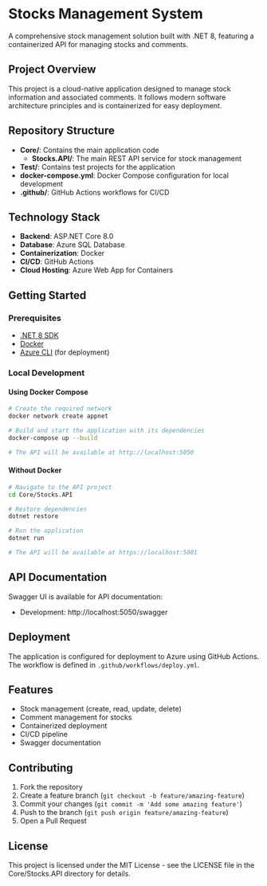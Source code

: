 # Stocks Management System

A comprehensive stock management solution built with .NET 8, featuring a containerized API for managing stocks and comments.

## Project Overview

This project is a cloud-native application designed to manage stock information and associated comments. It follows modern software architecture principles and is containerized for easy deployment.

## Repository Structure

- **Core/**: Contains the main application code
  - **Stocks.API/**: The main REST API service for stock management
- **Test/**: Contains test projects for the application
- **docker-compose.yml**: Docker Compose configuration for local development
- **.github/**: GitHub Actions workflows for CI/CD

## Technology Stack

- **Backend**: ASP.NET Core 8.0
- **Database**: Azure SQL Database
- **Containerization**: Docker
- **CI/CD**: GitHub Actions
- **Cloud Hosting**: Azure Web App for Containers

## Getting Started

### Prerequisites

- [.NET 8 SDK](https://dotnet.microsoft.com/download/dotnet/8.0)
- [Docker](https://www.docker.com/products/docker-desktop)
- [Azure CLI](https://docs.microsoft.com/en-us/cli/azure/install-azure-cli) (for deployment)

### Local Development

#### Using Docker Compose

```bash
# Create the required network
docker network create appnet

# Build and start the application with its dependencies
docker-compose up --build

# The API will be available at http://localhost:5050
```

#### Without Docker

```bash
# Navigate to the API project
cd Core/Stocks.API

# Restore dependencies
dotnet restore

# Run the application
dotnet run

# The API will be available at https://localhost:5001
```

## API Documentation

Swagger UI is available for API documentation:

- Development: http://localhost:5050/swagger

## Deployment

The application is configured for deployment to Azure using GitHub Actions. The workflow is defined in `.github/workflows/deploy.yml`.

## Features

- Stock management (create, read, update, delete)
- Comment management for stocks
- Containerized deployment
- CI/CD pipeline
- Swagger documentation

## Contributing

1. Fork the repository
2. Create a feature branch (`git checkout -b feature/amazing-feature`)
3. Commit your changes (`git commit -m 'Add some amazing feature'`)
4. Push to the branch (`git push origin feature/amazing-feature`)
5. Open a Pull Request

## License

This project is licensed under the MIT License - see the LICENSE file in the Core/Stocks.API directory for details.
